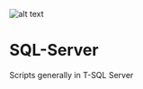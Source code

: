 ![alt text][logo]

# SQL-Server
Scripts generally in T-SQL Server




[logo]: //d1.awsstatic.com/logos/partners/microsoft/logo-SQLServer-vert.c0cb0df0cd1d6c8469d792abb5929239da36611a.png "logo"
